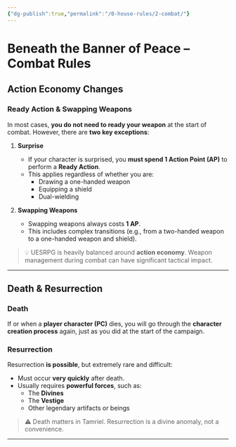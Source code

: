 ```yaml
---
{"dg-publish":true,"permalink":"/0-house-rules/2-combat/"}
---
```


# Beneath the Banner of Peace – Combat Rules

## Action Economy Changes

### Ready Action & Swapping Weapons

In most cases, **you do not need to ready your weapon** at the start of combat. However, there are **two key exceptions**:

1. **Surprise**
   - If your character is surprised, you **must spend 1 Action Point (AP)** to perform a **Ready Action**.
   - This applies regardless of whether you are:
     - Drawing a one-handed weapon
     - Equipping a shield
     - Dual-wielding

2. **Swapping Weapons**
   - Swapping weapons always costs **1 AP**.
   - This includes complex transitions (e.g., from a two-handed weapon to a one-handed weapon and shield).

> 💡 UESRPG is heavily balanced around **action economy**. Weapon management during combat can have significant tactical impact.

---

## Death & Resurrection

### Death

If or when a **player character (PC)** dies, you will go through the **character creation process** again, just as you did at the start of the campaign.

### Resurrection

Resurrection **is possible**, but extremely rare and difficult:

- Must occur **very quickly** after death.
- Usually requires **powerful forces**, such as:
  - The **Divines**
  - The **Vestige**
  - Other legendary artifacts or beings

> ⚠️ Death matters in Tamriel. Resurrection is a divine anomaly, not a convenience.

---

